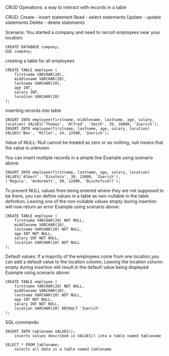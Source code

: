 CRUD Operations: a way to interact with records in a table

CRUD: 
Create - insert statement
Read - select statements
Update - update statements
Delete - delete statements

Scenario: You started a company and need to recruit employees near your location:

    CREATE DATABASE company;
    USE company;

creating a table for all employees

    CREATE TABLE employee (
        firstname VARCHAR(20),
        middlename VARCHAR(20),
        lastname VARCHAR(20),
        age INT,
        salary INT,
        location VARCHAR(20)
    );

inserting records into table

    INSERT INTO employee(firstname, middlename, lastname, age, salary, location) VALUES('Thomas', 'Alfred', 'Smith', 39, 10000, 'Zuerich');
    INSERT INTO employee(firstname, lastname, age, salary, location) VALUES('Ben', 'Miller', 24, 12500, 'Zuerich');


Value of NULL:
    Null cannot be treated as zero or as nothing,
    null means that the value is unknown


You can insert multiple records in a simple line
Example using scenario above:

    INSERT INTO employee(firstname, lastname, age, salary, location) VALUES('Albert', 'Einstein', 30, 15000, 'Zuerich'),
    ('Regula', 'Andermatt', 50, 12000, 'Bischofszell');


To prevent NULL values from being entered where they are not supposed to be there,
you can define values in a table as non-nullable in the table definition.
Leaving one of the non-nullable values empty during insertion will now return an error
Example using scenario above:

    CREATE TABLE employee (
        firstname VARCHAR(20) NOT NULL,
        middlename VARCHAR(20),
        lastname VARCHAR(20) NOT NULL,
        age INT NOT NULL,
        salary INT NOT NULL,
        location VARCHAR(20) NOT NULL
    );

Default values:
If a majority of the employees come from one location,you can add a default value to the location column;
Leaving the location column empty during insertion will result in the default value being displayed
Example using scenario above:

    CREATE TABLE employee (
        firstname VARCHAR(20) NOT NULL,
        middlename VARCHAR(20),
        lastname VARCHAR(20) NOT NULL,
        age INT NOT NULL,
        salary INT NOT NULL,
        location VARCHAR(20) DEFAULT 'Zuerich'
    );
    
SQL commands:
    
    INSERT INTO tablename VALUES();
        inserts values described in VALUES() into a table named tablename

    SELECT * FROM tablename;
        selects all data in a table named tablename

    